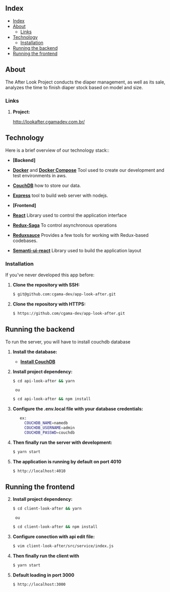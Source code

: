 ## Index

- [Index](#index)
- [About](#about)
  - [Links](#links)
- [Technology](#technology)
  - [Installation](#installation)
- [Running the backend](#running-the-backend)
- [Running the frontend](#running-the-frontend)


## About


The After Look Project conducts the diaper management, as well as its sale, 
analyzes the time to finish diaper stock based on model and size.

### Links

1. **Project:**

    http://lookafter.cgamadev.com.br/

## Technology

Here is a brief overview of our technology stack::

- **[Backend]**
- **[Docker](https://docs.docker.com)** and **[Docker Compose](https://docs.docker.com/compose/)** Tool used to create our development and test environments in aws.
- **[CouchDB](http://couchdb.apache.org/)** how to store our data.
- **[Express](https://github.com/expressjs/express)**  tool to build web server with nodejs.

- **[Frontend]**
- **[React](https://reactjs.org/)** Library used to control the application interface
- **[Redux-Saga](https://redux-saga.js.org/)** To control asynchronous operations
- **[Reduxsauce](https://github.com/infinitered/reduxsauce)** Provides a few tools for working with Redux-based codebases.
- **[Semanti-ui-react](https://react.semantic-ui.com/)** Library used to build the application layout

### Installation

If you've never developed this app before:

1. **Clone the repository with SSH:**
    
    ```sh
    $ git@github.com:cgama-dev/app-look-after.git
    ```
2. **Clone the repository with HTTPS:**
    
    ```sh
    $ https://github.com/cgama-dev/app-look-after.git
    ```

## Running the backend

To run the server, you will have to install couchdb database

1. **Install the database:**
   
    - **[Install CouchDB](https://docs.couchdb.org/en/stable/install/unix.html?highlight=install)**
     
2. **Install project dependency:**
   
    ```sh
    $ cd api-look-after && yarn
    ```
        ou

    ```sh
    $ cd api-look-after && npm install
    ```

4. **Configure the .env.local file with your database credentials:**    
 
   ```sh
      ex: 
        COUCHDB_NAME=namedb
        COUCHDB_USERNAME=admin
        COUCHDB_PASSWD=couchdb
    ```

5. **Then finally run the server with development:**    
    ```sh
    $ yarn start
    ```

6. **The application is running by default on port 4010**

    ```sh
    $ http://localhost:4010
    ```

## Running the frontend

2. **Install project dependency:**
   
    ```sh
    $ cd client-look-after && yarn
    ```
        ou

    ```sh
    $ cd client-look-after && npm install
    ```

3. **Configure conection with api edit file:**    

    ```sh
    $ vim client-look-after/src/service/index.js
    ```

4. **Then finally run the client with**
     
    ```sh
    $ yarn start
    ```
5. **Default loading in port 3000**

    ```sh
    $ http://localhost:3000
    ```

